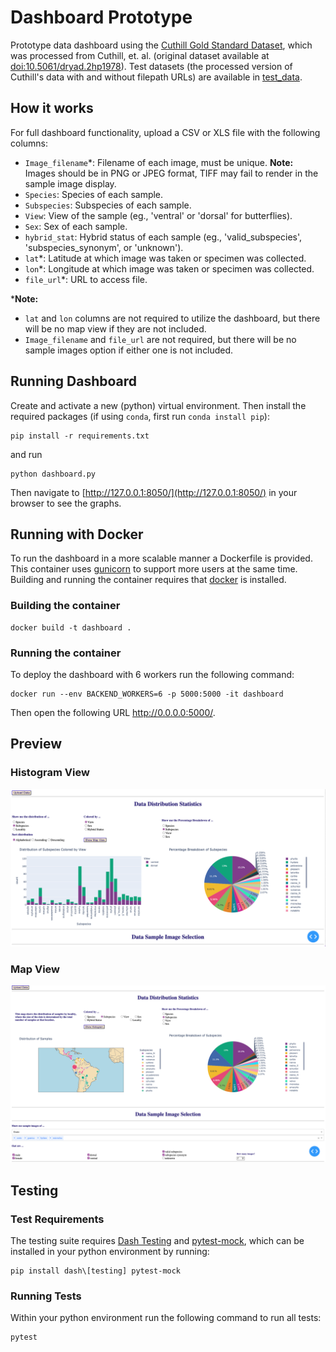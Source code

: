 # Dashboard Prototype
Prototype data dashboard using the [Cuthill Gold Standard Dataset](https://huggingface.co/datasets/imageomics/Curated_GoldStandard_Hoyal_Cuthill), which was processed from Cuthill, et. al. (original dataset available at [doi:10.5061/dryad.2hp1978](https://doi.org/10.5061/dryad.2hp1978)). Test datasets (the processed version of Cuthill's data with and without filepath URLs) are available in [test_data](./test_data).


## How it works

For full dashboard functionality, upload a CSV or XLS file with the following columns: 
- `Image_filename`*: Filename of each image, must be unique. **Note:** Images should be in PNG or JPEG format, TIFF may fail to render in the sample image display.
- `Species`: Species of each sample.
- `Subspecies`: Subspecies of each sample.
- `View`: View of the sample (eg., 'ventral' or 'dorsal' for butterflies).
- `Sex`: Sex of each sample.
- `hybrid_stat`: Hybrid status of each sample (eg., 'valid_subspecies', 'subspecies_synonym', or 'unknown').
- `lat`*: Latitude at which image was taken or specimen was collected.
- `lon`*: Longitude at which image was taken or specimen was collected.
- `file_url`*: URL to access file.

***Note:** 
- `lat` and `lon` columns are not required to utilize the dashboard, but there will be no map view if they are not included.
- `Image_filename` and `file_url` are not required, but there will be no sample images option if either one is not included.

## Running Dashboard

Create and activate a new (python) virtual environment. 
Then install the required packages (if using `conda`, first run `conda install pip`):

``` 
pip install -r requirements.txt 
```

and run 

```
python dashboard.py
```

Then navigate to [http://127.0.0.1:8050/](http://127.0.0.1:8050/) in your browser to see the graphs.

## Running with Docker
To run the dashboard in a more scalable manner a Dockerfile is provided.
This container uses [gunicorn](https://gunicorn.org/) to support more users at the same time.
Building and running the container requires that [docker](https://www.docker.com/) is installed.

### Building the container
```
docker build -t dashboard .
```

### Running the container
To deploy the dashboard with 6 workers run the following command:
```
docker run --env BACKEND_WORKERS=6 -p 5000:5000 -it dashboard
```
Then open the following URL <http://0.0.0.0:5000/>.


## Preview

### Histogram View
![image](dashboard_preview_hist.png)


### Map View
![image](dashboard_preview_map.png)


## Testing

### Test Requirements
The testing suite requires [Dash Testing](https://dash.plotly.com/testing) and [pytest-mock](https://pypi.org/project/pytest-mock/), which can be installed in your python environment by running:
```
pip install dash\[testing] pytest-mock
```

### Running Tests

Within your python environment run the following command to run all tests:
```
pytest
```
